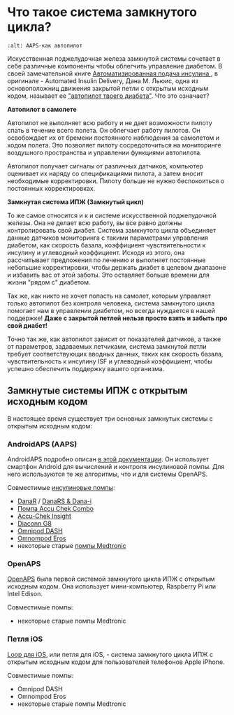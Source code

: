 # Что такое система замкнутого цикла?

```{image} ../images/autopilot.png
:alt: AAPS-как автопилот
```

Искусственная поджелудочная железа замкнутой системы сочетает в себе различные компоненты чтобы облегчить управление диабетом. В своей замечательной книге [Автоматизированная подача инсулина ](https://www.artificialpancreasbook.com/), в оригинале - Automated Insulin Delivery, Дана М. Льюис, одна из основоположниц движения закрытой петли с открытым исходным кодом, называет ее ["автопилот твоего диабета"](https://www.artificialpancreasbook.com/3.-getting-started-with-your-aps). Что это означает?

**Автопилот в самолете**

Автопилот не выполняет всю работу и не дает возможности пилоту спать в течение всего полета. Он облегчает работу пилотов. Он освобождает их от бремени постоянного наблюдения за самолетом и ходом полета. Это позволяет пилоту сосредоточиться на мониторинге воздушного пространства и управлении функциями автопилота.

Автопилот получает сигналы от различных датчиков, компьютер оценивает их наряду со спецификациями пилота, а затем вносит необходимые корректировки. Пилоту больше не нужно беспокоиться о постоянных корректировках.

**Замкнутая система ИПЖ (Замкнутый цикл)**

То же самое относится и к и системе искусственной поджелудочной железы. Она не делает всю работу, вы все равно должны контролировать свой диабет. Система замкнутого цикла объединяет данные датчиков мониторинга с такими параметрами управления диабетом, как скорость базала, коэффициент чувствительности к инсулину и углеводный коэффициент. Исходя из этого, она рассчитывает предложения по лечению и выполняет постоянные небольшие корректировки, чтобы держать диабет в целевом диапазоне и избавить вас от этой заботы. Это оставляет больше времени для жизни "рядом с" диабетом.

Так же, как никто не хочет попасть на самолет, которым управляет только автопилот без контроля человека, система замкнутого цикла помогает нам в управлении диабетом, но всегда нуждается в нашей поддержке! **Даже с закрытой петлей нельзя просто взять и забыть про свой диабет!**

Точно так же, как автопилот зависит от показателей датчиков, а также от параметров, задаваемых летчиками, система замкнутой петли требует соответствующих вводных данных, таких как скорость базала, чувствительность к инсулину ISF и углеводный коэффициент, чтобы успешно обеспечить поддержку вашего организма.

## Замкнутые системы ИПЖ с открытым исходным кодом

В настоящее время существует три основных замкнутых системы с открытым исходным кодом:

### AndroidAPS (AAPS)

AndroidAPS подробно описан [в этой документации](./WhatisAndroidAPS.html). Он использует смартфон Android для вычислений и контроля инсулиновой помпы. Для него используются те же алгоритмы, что и для системы OpenAPS.

Совместимые [инсулиновые помпы](../Hardware/pumps.md):

- [DanaR](../Configuration/DanaR-Insulin-Pump.md) / [DanaRS & Dana-i](../Configuration/DanaRS-Insulin-Pump.html)
- [Помпа Accu Chek Combo](../Configuration/Accu-Chek-Combo-Pump.md)
- [Accu-Chek Insight](../Configuration/Accu-Chek-Insight-Pump.md)
- [Diaconn G8](../Configuration/DiaconnG8.md)
- [Omnipod DASH](../Configuration/OmnipodDASH.md)
- [Omnompod Eros](../Configuration/OmnipodEros.md)
- некоторые старые [помпы Medtronic](../Configuration/MedtronicPump.md)

### OpenAPS

[OpenAPS](https://openaps.readthedocs.io) была первой системой замкнутого цикла ИПЖ с открытым исходным кодом. Она использует мини-компьютер, Raspberry Pi или Intel Edison.

Совместимые помпы:

- некоторые старые помпы Medtronic

### Петля iOS

[Loop для iOS](https://loopkit.github.io/loopdocs/), или петля для iOS, - система замкнутого цикла ИПЖ с открытым исходным кодом для пользователей телефонов Apple iPhone.

Совместимые помпы:

- Omnipod DASH
- Omnompod Eros
- некоторые старые помпы Medtronic
